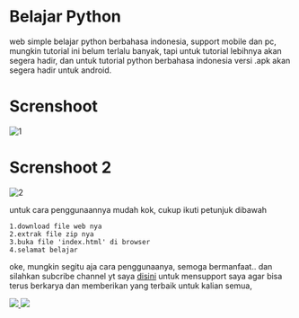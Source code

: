 # Belajar Python


web simple belajar python berbahasa indonesia, support mobile dan pc, mungkin tutorial ini belum terlalu banyak, tapi untuk tutorial lebihnya akan segera hadir, dan untuk tutorial python berbahasa indonesia versi .apk akan segera hadir untuk android.

# Screnshoot
![1](https://github.com/Ranginang67/Belajar_Python/blob/master/ex/example.png)


# Screnshoot 2
![2](https://github.com/Ranginang67/Belajar_Python/blob/master/ex/example2.png)


untuk cara penggunaannya mudah kok, cukup ikuti petunjuk dibawah

```
1.download file web nya
2.extrak file zip nya
3.buka file 'index.html' di browser
4.selamat belajar
```
oke, mungkin segitu aja cara penggunaanya, semoga bermanfaat..
dan silahkan subcribe channel yt saya [disini](https://www.youtube.com/channel/UCNMD5U02GFeWLqmrl_XSPGQ) untuk mensupport saya agar bisa terus berkarya dan memberikan yang terbaik untuk kalian semua,





<a href="https://t.me/Msambari"><img src="https://img.shields.io/badge/telegram-Ms.ambari-blue.svg">
<a href="https://pastebin.com/raw/tdJs2EiC"><img src="https://img.shields.io/badge/donate-support-brightgreen.svg">
